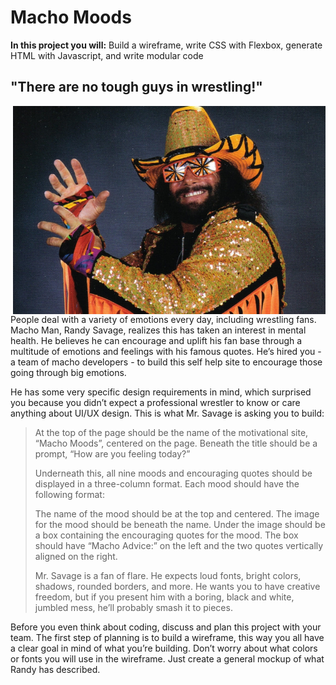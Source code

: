# Macho Moods

<aside>
<strong>In this project you will:</strong> Build a wireframe, write CSS with Flexbox, generate HTML with Javascript, and write modular code
</aside>

## "There are no tough guys in wrestling!"

<img src="./assets/MachoManSavage.jpeg" width="500px" align="right" />
People deal with a variety of emotions every day, including wrestling fans. Macho Man, Randy Savage, realizes this has taken an interest in mental health. He believes he can encourage and uplift his fan base through a multitude of emotions and feelings with his famous quotes. He’s hired you - a team of macho developers - to build this self help site to encourage those going through big emotions. 

He has some very specific design requirements in mind, which surprised you because you didn’t expect a professional wrestler to know or care anything about UI/UX design. This is what Mr. Savage is asking you to build: 

> At the top of the page should be the name of the motivational site, “Macho Moods”, centered on the page. Beneath the title should be a prompt, “How are you feeling today?”
>
>Underneath this, all nine moods and encouraging quotes should be displayed in a three-column format. Each mood should have the following format: 
>
>The name of the mood should be at the top and centered. The image for the mood should be beneath the name. Under the image should be a box containing the encouraging quotes for the mood. The box should have “Macho Advice:” on the left and the two quotes vertically aligned on the right.
>
>Mr. Savage is a fan of flare. He expects loud fonts, bright colors, shadows, rounded borders, and more. He wants you to have creative freedom, but if you present him with a boring, black and white, jumbled mess, he’ll probably smash it to pieces.
> 

Before you even think about coding, discuss and plan this project with your team. The first step of planning is to build a wireframe, this way you all have a clear goal in mind of what you’re building. Don’t worry about what colors or fonts you will use in the wireframe. Just create a general mockup of what Randy has described.